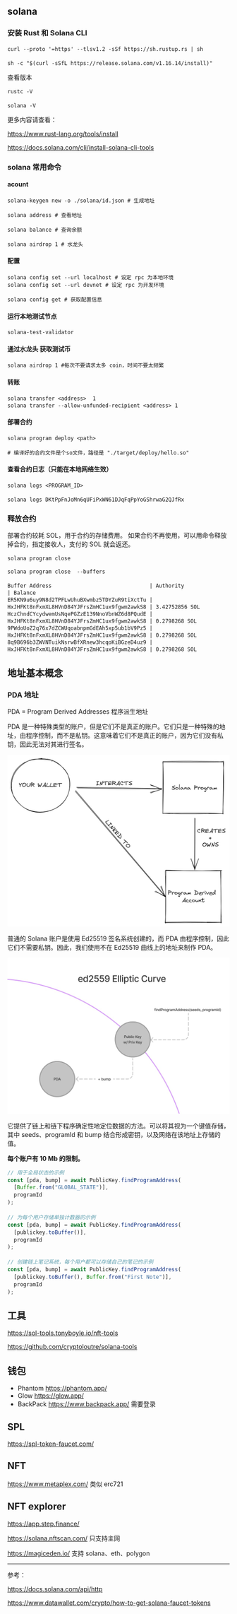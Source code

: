 
## solana

### 安装 Rust 和 Solana CLI

```shell
curl --proto '=https' --tlsv1.2 -sSf https://sh.rustup.rs | sh

sh -c "$(curl -sSfL https://release.solana.com/v1.16.14/install)"
```

查看版本

```shell
rustc -V

solana -V
```

更多内容请查看：

https://www.rust-lang.org/tools/install

https://docs.solana.com/cli/install-solana-cli-tools

### solana 常用命令

#### acount

```shell
solana-keygen new -o ./solana/id.json # 生成地址

solana address # 查看地址

solana balance # 查询余额

solana airdrop 1 # 水龙头
```

#### 配置

```shell
solana config set --url localhost # 设定 rpc 为本地环境
solana config set --url devnet # 设定 rpc 为开发环境

solana config get # 获取配置信息
```

#### 运行本地测试节点

```shell
solana-test-validator
```

#### 通过水龙头 获取测试币

```shell
solana airdrop 1 #每次不要请求太多 coin，时间不要太频繁
```

#### 转账

```shell
solana transfer <address>  1
solana transfer --allow-unfunded-recipient <address> 1
```

#### 部署合约

```shell
solana program deploy <path>

# 编译好的合约文件是个so文件，路径是 "./target/deploy/hello.so"
```

#### 查看合约日志（只能在本地网络生效）

```shell
solana logs <PROGRAM_ID>

solana logs DKtPpFnJoMn6qUFiPxWN61DJqFqPpYoGShrwaG2QJfRx
```

### 释放合约

部署合约较耗 SOL，用于合约的存储费用。
如果合约不再使用，可以用命令释放掉合约，指定接收人，支付的 SOL 就会返还。

```shell
solana program close
```

```shell
solana program close  --buffers

Buffer Address                               | Authority                                    | Balance
ER5KN9u6uy9N8d2TPFLwUhuBXwmbz5TDYZuR9tiXctTu | HxJHFKt8nFxmXL8HVnD84YJFrsZmHC1ux9fgwm2awkS8 | 3.42752856 SOL
HczChndCYcydwemUsNqePGZzE139NnoVbnWZ6d8PQudE | HxJHFKt8nFxmXL8HVnD84YJFrsZmHC1ux9fgwm2awkS8 | 0.2798268 SOL
9PWdoUoZ2q76x7dZCWUqoabnpmGdEAh5xp5ub1bV9Pz5 | HxJHFKt8nFxmXL8HVnD84YJFrsZmHC1ux9fgwm2awkS8 | 0.2798268 SOL
8q9B696b3ZWVNTuikNsrwBfXRnew3hcqoKiBGzeD4uz9 | HxJHFKt8nFxmXL8HVnD84YJFrsZmHC1ux9fgwm2awkS8 | 0.2798268 SOL
```

## 地址基本概念

### PDA 地址

PDA = Program Derived Addresses 程序派生地址

PDA 是一种特殊类型的账户，但是它们不是真正的账户。它们只是一种特殊的地址，由程序控制，而不是私钥。这意味着它们不是真正的账户，因为它们没有私钥，因此无法对其进行签名。

![](./pda.jpg)

普通的 Solana 账户是使用 Ed25519 签名系统创建的，而 PDA 由程序控制，因此它们不需要私钥。因此，我们使用不在 Ed25519 曲线上的地址来制作 PDA。

![](./ed25519.jpg)

它提供了链上和链下程序确定性地定位数据的方法。可以将其视为一个键值存储，其中 seeds、programId 和 bump 结合形成密钥，以及网络在该地址上存储的值。

**每个账户有 10 Mb 的限制。**

```js
// 用于全局状态的示例
const [pda, bump] = await PublicKey.findProgramAddress(
  [Buffer.from("GLOBAL_STATE")],
  programId
);

// 为每个用户存储单独计数器的示例
const [pda, bump] = await PublicKey.findProgramAddress(
  [publickey.toBuffer()],
  programId
);

// 创建链上笔记系统，每个用户都可以存储自己的笔记的示例
const [pda, bump] = await PublicKey.findProgramAddress(
  [publickey.toBuffer(), Buffer.from("First Note")],
  programId
);
```

## 工具

https://sol-tools.tonyboyle.io/nft-tools

https://github.com/cryptoloutre/solana-tools

## 钱包

- Phantom https://phantom.app/
- Glow https://glow.app/
- BackPack https://www.backpack.app/ 需要登录

## SPL
https://spl-token-faucet.com/

## NFT

https://www.metaplex.com/ 类似 erc721

## NFT explorer

https://app.step.finance/

https://solana.nftscan.com/ 只支持主网

https://magiceden.io/ 支持 solana、eth、polygon

---

参考：

https://docs.solana.com/api/http

https://www.datawallet.com/crypto/how-to-get-solana-faucet-tokens
